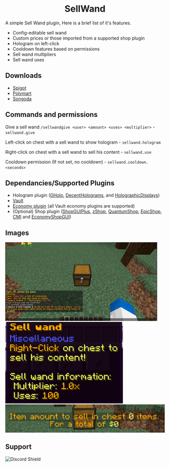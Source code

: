 <h1 align="center">SellWand</h1>

A simple Sell Wand plugin, Here is a brief list of it's features.

- Config-editable sell wand
- Custom prices or those imported from a supported shop plugin
- Hologram on left-click
- Cooldown features based on permissions
- Sell wand multipliers 
- Sell wand uses
## Downloads

* [Spigot](https://www.spigotmc.org/resources/sell-wand.87014/)
* [Polymart](https://polymart.org/resource/sell-wand.1033)
* [Songoda](https://songoda.com/marketplace/product/sell-wand-sell-wand.543)

## Commands and permissions
Give a sell wand `/sellwandgive <user> <amount> <uses> <multiplier>` - `sellwand.give`

Left-click on chest with a sell wand to show hologram - `sellwand.hologram`

Right-click on chest with a sell wand to sell his content - `sellwand.use`

Cooldown permission (If not set, no cooldown) - `sellwand.cooldown.<seconds>`

## Dependancies/Supported Plugins

 * Hologram plugin ([GHolo](https://www.spigotmc.org/resources/gholo-the-new-modern-holo-plugin-1-9-x-1-18-x.70913/), [DecentHolograms](https://www.spigotmc.org/resources/decent-holograms-1-8-1-18-2-papi-support-no-dependencies.96927/), and [HolographicDisplays](https://dev.bukkit.org/projects/holographic-displays))
 * [Vault](https://www.spigotmc.org/resources/vault.34315/)
 * [Economy plugin](https://essentialsx.net/downloads.html) (all Vault economy plugins are supported)
 * (Optional) Shop plugin ([ShopGUIPlus](https://www.spigotmc.org/resources/shopgui-1-8-1-18.6515/), [zShop](https://www.spigotmc.org/resources/zshop-1-8-1-18-advanced-inventory-plugin.74073/), [QuantumShop](https://www.spigotmc.org/resources/%E1%B4%BE%E1%B4%BF%E1%B4%B1%E1%B4%B9%E1%B4%B5%E1%B5%81%E1%B4%B9-excellentshop-advanced-3-in-1-shop-plugin-1-16-1-18.50696/), [EpicShop](https://www.spigotmc.org/resources/epicshop-a-gui-based-shop-system.91348/), [CMI](https://www.spigotmc.org/resources/cmi-298-commands-insane-kits-portals-essentials-economy-mysql-sqlite-much-more.3742/) and [EconomyShopGUI](https://www.spigotmc.org/resources/economyshopgui.69927/))
## Images
![usage](Img/usage.gif)
![thumbnail](Img/thumbnail.png)
![hologram](Img/hologram.png)
## Support

![Discord Shield](https://discordapp.com/api/guilds/704665518287749160/widget.png?style=banner3)

